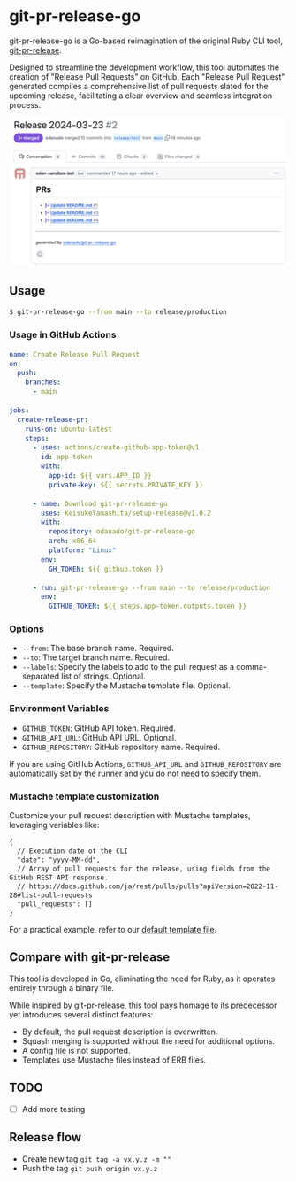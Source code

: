 # git-pr-release-go

git-pr-release-go is a Go-based reimagination of the original Ruby CLI tool, [git-pr-release](https://github.com/x-motemen/git-pr-release).

Designed to streamline the development workflow, this tool automates the creation of "Release Pull Requests" on GitHub. Each "Release Pull Request" generated compiles a comprehensive list of pull requests slated for the upcoming release, facilitating a clear overview and seamless integration process.


![](./images/screenshot.png)

## Usage

```bash
$ git-pr-release-go --from main --to release/production
```

### Usage in GitHub Actions

```yaml
name: Create Release Pull Request
on:
  push:
    branches:
      - main

jobs:
  create-release-pr:
    runs-on: ubuntu-latest
    steps:
      - uses: actions/create-github-app-token@v1
        id: app-token
        with:
          app-id: ${{ vars.APP_ID }}
          private-key: ${{ secrets.PRIVATE_KEY }}

      - name: Download git-pr-release-go
        uses: KeisukeYamashita/setup-release@v1.0.2
        with:
          repository: odanado/git-pr-release-go
          arch: x86_64
          platform: "Linux"
        env:
          GH_TOKEN: ${{ github.token }}

      - run: git-pr-release-go --from main --to release/production
        env:
          GITHUB_TOKEN: ${{ steps.app-token.outputs.token }}
```

### Options

- `--from`: The base branch name. Required.
- `--to`: The target branch name. Required.
- `--labels`: Specify the labels to add to the pull request as a comma-separated list of strings. Optional.
- `--template`: Specify the Mustache template file. Optional.

### Environment Variables

- `GITHUB_TOKEN`: GitHub API token. Required.
- `GITHUB_API_URL`: GitHub API URL. Optional.
- `GITHUB_REPOSITORY`: GitHub repository name. Required.

If you are using GitHub Actions, `GITHUB_API_URL` and `GITHUB_REPOSITORY` are automatically set by the runner and you do not need to specify them.

### Mustache template customization
Customize your pull request description with Mustache templates, leveraging variables like:

```json5
{
  // Execution date of the CLI
  "date": "yyyy-MM-dd",
  // Array of pull requests for the release, using fields from the GitHub REST API response.
  // https://docs.github.com/ja/rest/pulls/pulls?apiVersion=2022-11-28#list-pull-requests
  "pull_requests": []
}
```

For a practical example, refer to our [default template file](./git-pr-release.mustache).

## Compare with git-pr-release

This tool is developed in Go, eliminating the need for Ruby, as it operates entirely through a binary file.

While inspired by git-pr-release, this tool pays homage to its predecessor yet introduces several distinct features:

- By default, the pull request description is overwritten.
- Squash merging is supported without the need for additional options.
- A config file is not supported.
- Templates use Mustache files instead of ERB files.

## TODO
- [ ] Add more testing

## Release flow

- Create new tag `git tag -a vx.y.z -m ""`
- Push the tag `git push origin vx.y.z`
